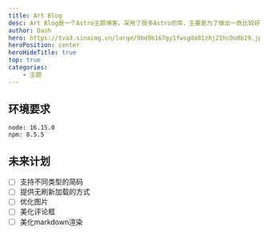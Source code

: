 ```yaml
---
title: Art Blog
desc: Art Blog是一个Astro主题博客，采用了很多Astro的库，主要是为了做出一款比较好看的技术类博客，目前暂处于开发阶段。
author: Dash
hero: https://tva3.sinaimg.cn/large/9bd9b167gy1fwsgda81zhj21hc0u0b29.jpg
heroPosition: center
heroHideTitle: true
top: true
categories: 
    - 主题
---
```

## 环境要求
```
node: 16.15.0
npm: 8.5.5
```


## 未来计划

- [ ] 支持不同类型的简码
- [ ] 提供无刷新加载的方式
- [ ] 优化图片
- [ ] 美化评论框
- [ ] 美化markdown渲染
